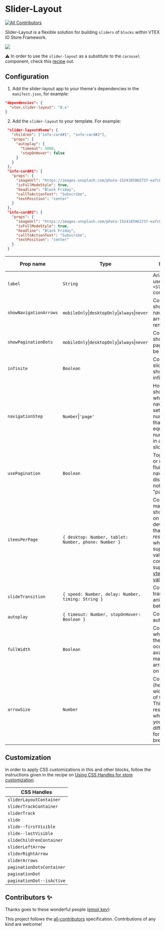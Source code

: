 # Slider-Layout
<!-- ALL-CONTRIBUTORS-BADGE:START - Do not remove or modify this section -->
[![All Contributors](https://img.shields.io/badge/all_contributors-0-orange.svg?style=flat-square)](#contributors-)
<!-- ALL-CONTRIBUTORS-BADGE:END -->

Slider-Layout is a flexible solution for building `sliders` of `blocks` within VTEX IO Store Framework.

![](https://user-images.githubusercontent.com/27777263/70230361-e839db00-1736-11ea-9f29-7c945c10a5f7.png)

:warning: In order to use the `slider-layout` as a substitute to the `carousel` component, check this [recipe](https://vtex.io/docs/recipes/layout/building-a-carousel-through-lists-and-slider-layout) out.

## Configuration

1. Add the slider-layout app to your theme's dependencies in the `manifest.json`, for example:

```json
"dependencies": {
  "vtex.slider-layout": "0.x"
}
```

2. Add the `slider-layout` to your template. For example:

```json
 "slider-layout#home": {
   "children": ["info-card#1", "info-card#2"],
   "props": {
     "autoplay": {
       "timeout": 5000,
       "stopOnHover": false
     }
   }
 },
 "info-card#1": {
   "props": {
     "imageUrl": "https://images.unsplash.com/photo-1524185962737-ea7c028a12cd?ixlib=rb-1.2.1&auto=format&fit=crop&w=1350&q=80",
     "isFullModeStyle": true,
     "headline": "Black Friday",
     "callToActionText": "Subscribe",
     "textPosition": "center"
   }
 },
 "info-card#2": {
   "props": {
     "imageUrl": "https://images.unsplash.com/photo-1524185962737-ea7c028a12cd?ixlib=rb-1.2.1&auto=format&fit=crop&w=1350&q=80",
     "isFullModeStyle": true,
     "headline": "Black Friday",
     "callToActionText": "Subscribe",
     "textPosition": "center"
   }
 }
```

| Prop name              | Type                                                       | Description                                                                                                                                                                  | Default value                          |
| ---------------------- | ---------------------------------------------------------- | ---------------------------------------------------------------------------------------------------------------------------------------------------------------------------- | -------------------------------------- |
| `label`                | `String`                                                   | Aria label to be used by the `<Slider />` component.                                                                                                                         | `'slider'`                             |
| `showNavigationArrows` | `mobileOnly`&#124;`desktopOnly`&#124;`always`&#124;`never` | Controls when should navigation arrows be rendered.                                                                                                                          | `'always'`                             |
| `showPaginationDots`   | `mobileOnly`&#124;`desktopOnly`&#124;`always`&#124;`never` | Controls when should pagination dots be rendered.                                                                                                                            | `'always'`                             |
| `infinite`             | `Boolean`                                                  | Controls if the slider should or should not be infinite.                                                                                                                     | `false`                                |
| `navigationStep`       | `Number`&#124;`'page'`                                     | How many slides should be slid when the user navigates. When set to `'page'`, the number of slides that will slide is equal to the number of slides in a page of the slider. | `'page'`                               |
| `usePagination`        | `Boolean`                                                  | Toggles whether or not to use a fluid scroll for navigation, disabling the notion of a "page".                                                                               | `true`                                 |
| `itemsPerPage`         | `{ desktop: Number, tablet: Number, phone: Number }`       | Controls how many slides should be shown on each type of device. Notice that this is a _responsive_ prop, which means it supports all value configurations supported by: [vtex.responsive-values](https://vtex.io/.docs/app/vtex.responsive-values).                                                                                                            | `{ desktop: 5, tablet: 3, phone: 1 }`  |
| `slideTransition`      | `{ speed: Number, delay: Number, timing: String }`         | Controls the transition animation between slides.                                                                                                                            | `{ speed: 400, delay: 0, timing: '' }` |
| `autoplay`             | `{ timeout: Number, stopOnHover: Boolean }`                | Controls the autoplay feature.                                                                                                                                               | `undefined`                            |
| `fullWidth`            | `Boolean`                                                  | Controls whether or not the slides should occupy the full available width, making the arrows appear on top of them.                                                          | `true`                                 |
| `arrowSize`            | `Number`                                                   | Controls the size (height and width) in pixels of the arrows. This is a responsive prop, which means you can pass different values for each breakpoint.                      | `25`                                   |

## Customization

In order to apply CSS customizations in this and other blocks, follow the instructions given in the recipe on [Using CSS Handles for store customization](https://vtex.io/docs/recipes/style/using-css-handles-for-store-customization).

| CSS Handles               |
| ------------------------- |
| `sliderLayoutContainer`   |
| `sliderTrackContainer`    |
| `sliderTrack`             |
| `slide`                   |
| `slide--firstVisible`     |
| `slide--lastVisible`      |
| `slideChildrenContainer`  |
| `sliderLeftArrow`         |
| `sliderRightArrow`        |
| `sliderArrows`            |
| `paginationDotsContainer` |
| `paginationDot`           |
| `paginationDot--isActive` |

## Contributors ✨

Thanks goes to these wonderful people ([emoji key](https://allcontributors.org/docs/en/emoji-key)):

<!-- ALL-CONTRIBUTORS-LIST:START - Do not remove or modify this section -->
<!-- prettier-ignore-start -->
<!-- markdownlint-disable -->
<!-- markdownlint-enable -->
<!-- prettier-ignore-end -->
<!-- ALL-CONTRIBUTORS-LIST:END -->

This project follows the [all-contributors](https://github.com/all-contributors/all-contributors) specification. Contributions of any kind are welcome!
